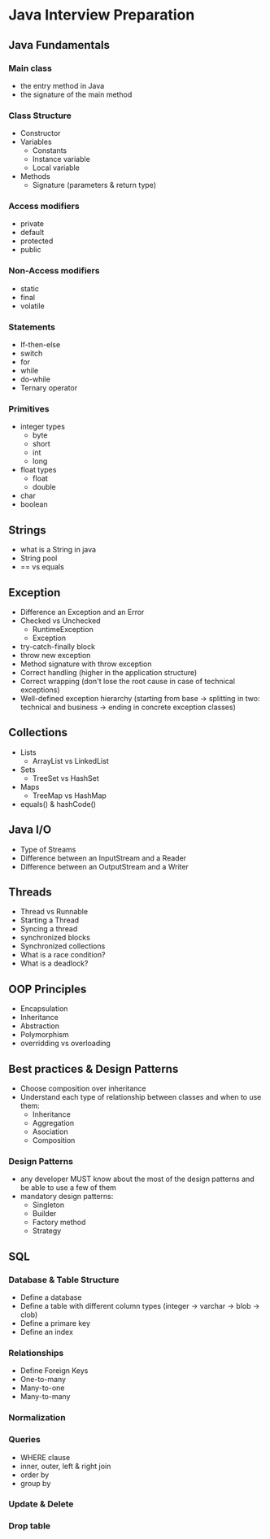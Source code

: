 # Java Interview Preparation

## Java Fundamentals

### Main class
* the entry method in Java
* the signature of the main method

### Class Structure
* Constructor
* Variables 
  * Constants
  * Instance variable
  * Local variable
* Methods
  * Signature (parameters & return type)
  
### Access modifiers
* private
* default
* protected
* public

### Non-Access modifiers
* static
* final
* volatile

### Statements
* If-then-else
* switch
* for
* while
* do-while
* Ternary operator

### Primitives
* integer types
  * byte
  * short
  * int
  * long
* float types
  * float
  * double
* char
* boolean

## Strings
* what is a String in java
* String pool
* == vs equals

## Exception
* Difference an Exception and an Error
* Checked vs Unchecked
  * RuntimeException
  * Exception
* try-catch-finally block
* throw new exception
* Method signature with throw exception
* Correct handling (higher in the application structure)
* Correct wrapping (don't lose the root cause in case of technical exceptions)
* Well-defined exception hierarchy (starting from base -> splitting in two: technical and business -> ending in concrete exception classes)

## Collections
* Lists
  * ArrayList vs LinkedList
* Sets
  * TreeSet vs HashSet
* Maps
  * TreeMap vs HashMap
* equals() & hashCode()

## Java I/O
* Type of Streams
* Difference between an InputStream and a Reader
* Difference between an OutputStream and a Writer

## Threads
* Thread vs Runnable
* Starting a Thread
* Syncing a thread
* synchronized blocks
* Synchronized collections
* What is a race condition?
* What is a deadlock?

## OOP Principles
* Encapsulation
* Inheritance
* Abstraction
* Polymorphism
* overridding vs overloading

## Best practices & Design Patterns
* Choose composition over inheritance
* Understand each type of relationship between classes and when to use them:
  * Inheritance 
  * Aggregation
  * Asociation
  * Composition

### Design Patterns
* any developer MUST know about the most of the design patterns and be able to use a few of them
* mandatory design patterns:
  * Singleton
  * Builder
  * Factory method
  * Strategy

## SQL

### Database & Table Structure
* Define a database
* Define a table with different column types (integer -> varchar -> blob -> clob)
* Define a primare key
* Define an index

### Relationships
* Define Foreign Keys
* One-to-many
* Many-to-one
* Many-to-many

### Normalization

### Queries
* WHERE clause
* inner, outer, left & right join
* order by
* group by

### Update & Delete

### Drop table
